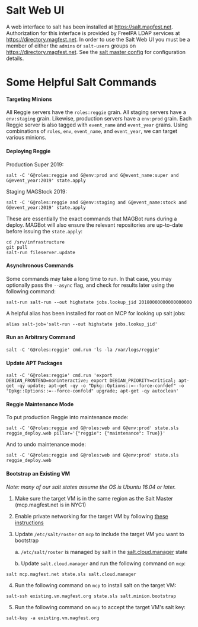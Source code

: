 # Salt Web UI

A web interface to salt has been installed at https://salt.magfest.net.
Authorization for this interface is provided by FreeIPA LDAP services at
https://directory.magfest.net. In order to use the Salt Web UI you must be
a member of either the `admins` or `salt-users` groups on
https://directory.magfest.net. See the
[salt master config](magfest_state/salt/master/files/salt_master.yaml)
for configuration details.


# Some Helpful Salt Commands

#### Targeting Minions
All Reggie servers have the `roles:reggie` grain. All staging servers have
a `env:staging` grain. Likewise, production servers have a `env:prod` grain.
Each Reggie server is also tagged with `event_name` and `event_year`
grains. Using combinations of `roles`, `env`, `event_name`, and `event_year`,
we can target various minions.

#### Deploying Reggie
Production Super 2019:
```
salt -C 'G@roles:reggie and G@env:prod and G@event_name:super and G@event_year:2019' state.apply
```

Staging MAGStock 2019:
```
salt -C 'G@roles:reggie and G@env:staging and G@event_name:stock and G@event_year:2019' state.apply
```

These are essentially the exact commands that MAGBot runs during a deploy.
MAGBot will also ensure the relevant repositories are up-to-date before
issuing the `state.apply`:
```
cd /srv/infrastructure
git pull
salt-run fileserver.update
```

#### Asynchronous Commands
Some commands may take a long time to run. In that case, you may optionally
pass the `--async` flag, and check for results later using the following command:
```
salt-run salt-run --out highstate jobs.lookup_jid 20180000000000000000
```

A helpful alias has been installed for root on MCP for looking up salt jobs:
```
alias salt-job='salt-run --out highstate jobs.lookup_jid'
```

#### Run an Arbitrary Command
```
salt -C 'G@roles:reggie' cmd.run 'ls -la /var/logs/reggie'
```

#### Update APT Packages
```
salt -C 'G@roles:reggie' cmd.run 'export DEBIAN_FRONTEND=noninteractive; export DEBIAN_PRIORITY=critical; apt-get -qy update; apt-get -qy -o "Dpkg::Options::=--force-confdef" -o "Dpkg::Options::=--force-confold" upgrade; apt-get -qy autoclean'
```

#### Reggie Maintenance Mode

To put production Reggie into maintenance mode:
```
salt -C 'G@roles:reggie and G@roles:web and G@env:prod' state.sls reggie_deploy.web pillar='{"reggie": {"maintenance": True}}'
```

And to undo maintenance mode:
```
salt -C 'G@roles:reggie and G@roles:web and G@env:prod' state.sls reggie_deploy.web
```

#### Bootstrap an Existing VM

_Note: many of our salt states assume the OS is Ubuntu 16.04 or later._

1. Make sure the target VM is in the same region as the Salt Master (mcp.magfest.net is in NYC1)
2. Enable private networking for the target VM by following [these instructions](https://www.digitalocean.com/docs/networking/private-networking/how-to/enable/)
3. Update `/etc/salt/roster` on `mcp` to include the target VM you want to bootstrap

    a. `/etc/salt/roster` is managed by salt in the [salt.cloud.manager](https://github.com/magfest/infrastructure/blob/master/magfest_state/salt/cloud/manager.sls) state

    b. Update `salt.cloud.manager` and run the following command on `mcp`:
```
salt mcp.magfest.net state.sls salt.cloud.manager
```
4. Run the following command on `mcp` to install salt on the target VM:
```
salt-ssh existing.vm.magfest.org state.sls salt.minion.bootstrap
```
5. Run the following command on `mcp` to accept the target VM's salt key:
```
salt-key -a existing.vm.magfest.org
```
